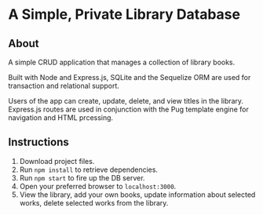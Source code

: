 # A Simple, Private Library Database

## About

A simple CRUD application that manages a collection of library books.

Built with Node and Express.js, SQLite and the Sequelize ORM are used for transaction and relational support.

Users of the app can create, update, delete, and view titles in the library. Express.js routes are used in conjunction with the Pug template engine for navigation and HTML prcessing.

## Instructions

1. Download project files.
2. Run `npm install` to retrieve dependencies.
3. Run `npm start` to fire up the DB server.
4. Open your preferred browser to `localhost:3000`.
5. View the library, add your own books, update information about selected works, delete selected works from the library.
